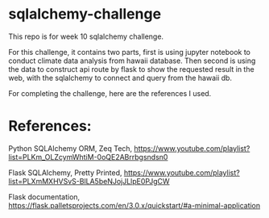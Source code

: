# sqlalchemy-challenge
This repo is for week 10 sqlalchemy challenge.

For this challenge, it contains two parts, first is using jupyter notebook to conduct climate data analysis from hawaii database. Then second is using the data to construct api route by flask to show the requested result in the web, with the sqlalchemy to connect and query from the hawaii db. 

For completing the challenge, here are the references I used.

# References:
Python SQLAlchemy ORM, Zeq Tech, https://www.youtube.com/playlist?list=PLKm_OLZcymWhtiM-0oQE2ABrrbgsndsn0

Flask SQLAlchemy, Pretty Printed, https://www.youtube.com/playlist?list=PLXmMXHVSvS-BlLA5beNJojJLlpE0PJgCW

Flask documentation, https://flask.palletsprojects.com/en/3.0.x/quickstart/#a-minimal-application

